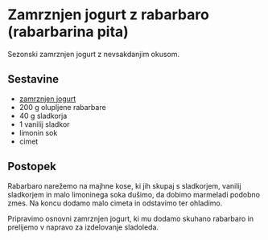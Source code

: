 # Zamrznjen jogurt z rabarbaro (rabarbarina pita)

Sezonski zamrznjen jogurt z nevsakdanjim okusom.

## Sestavine

 * [zamrznjen jogurt](../froyo/froyo.md)
 * 200 g olupljene rabarbare
 * 40 g sladkorja
 * 1 vanilij sladkor
 * limonin sok
 * cimet
 
## Postopek
 
Rabarbaro narežemo na majhne kose, ki jih skupaj s sladkorjem, vanilij sladkorjem in malo limoninega soka dušimo, da dobimo marmeladi podobno zmes. Na koncu dodamo malo cimeta in odstavimo ter ohladimo.

Pripravimo osnovni zamrznjen jogurt, ki mu dodamo skuhano rabarbaro in prelijemo v napravo za izdelovanje sladoleda.
